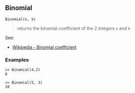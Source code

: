 ## Binomial

``` 
Binomial(n, k)
``` 

> returns the binomial coefficient of the 2 integers `n` and `k`
 
See:  
* [Wikipedia - Binomial coefficient](http://en.wikipedia.org/wiki/Binomial_coefficient)

### Examples
``` 
>> Binomial(4,2)
6
 
>> Binomial(5, 3)   
10   
```